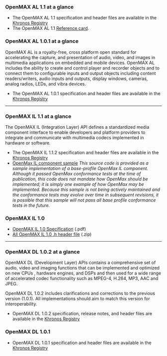 ### OpenMAX AL 1.1 at a glance

*   The OpenMAX AL 1.1 specification and header files are available in the [Khronos Registry](/registry/omxal/)
*   The OpenMAX AL 1.1 [Reference card](/developers/reference-cards/ "Download the OpenMAX AL quick reference card").

### OpenMAX AL 1.0.1 at a glance

OpenMAX AL is a royalty-free, cross platform open standard for accelerating the capture, and presentation of audio, video, and images in multimedia applications on embedded and mobile devices. OpenMAX AL includes the ability to create and control player and recorder objects and to connect them to configurable inputs and output objects including content readers/writers, audio inputs and outputs, display windows, cameras, analog radios, LEDs, and vibra devices.

*   The OpenMAX AL 1.0.1 specification and header files are available in the [Khronos Registry](/registry/omxal/)

* * *

### OpenMAX IL 1.1 at a glance

The OpenMAX IL (Integration Layer) API defines a standardized media component interface to enable developers and platform providers to integrate and communicate with multimedia codecs implemented in hardware or software.

*   The OpenMAX IL 1.1.2 specification and header files are available in the [Khronos Registry](/registry/omxil/)
*   [OpenMax IL component sample](/files/openmax/sample_implementation/OMX_CONF_MyComponent_Alt.c)
    _This source code is provided as a sample implementation of a base-profile OpenMax IL component. Although it passed OpenMax conformance tests at the time of publication, this code does not mandate how OpenMax should be implemented; it is simply one example of how OpenMax may be implemented. Because this sample is not being actively maintained and the conformance tests may evolve over time in subsequent revisions, it is possible that this sample will not pass all base profile conformance tests in the future._

### OpenMAX IL 1.0

*   [OpenMAX IL 1.0 Specification](/files/openmax_il_spec_1_0.pdf) (.pdf)
*   [All OpenMAX IL 1.0 .h header file](/files/openmax/headers/omx_il_v1/omx_il_v1.zip) (.zip)  

* * *

### OpenMAX DL 1.0.2 at a glance

OpenMAX DL (Development Layer) APIs contains a comprehensive set of audio, video and imaging functions that can be implemented and optimized on new CPUs , hardware engines, and DSPs and then used for a wide range of accelerated codec functionality such as MPEG-4, H.264, MP3, AAC and JPEG.

OpenMAX DL 1.0.2 includes clarifications and corrections to the previous version (1.0.1). All implementations should aim to match this version for interoperability.

*   OpenMAX DL 1.0.2 specification, release notes, and header files are available in the [Khronos Registry](/registry/omxdl/)

### OpenMAX DL 1.0.1

*   OpenMAX DL 1.0.1 specification and header files are available in the [Khronos Registry](/registry/omxdl/)